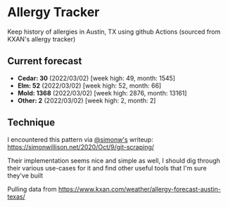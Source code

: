 # Allergy Tracker

Keep history of allergies in Austin, TX using github Actions (sourced from KXAN's allergy tracker)

## Current forecast
<!-- INJECT FORECAST -->
- **Cedar: 30** (2022/03/02)  [week high: 49, month: 1545]
- **Elm: 52** (2022/03/02)  [week high: 52, month: 66]
- **Mold: 1368** (2022/03/02)  [week high: 2876, month: 13161]
- **Other: 2** (2022/03/02)  [week high: 2, month: 2]
<!-- END INJECT FORECAST -->

## Technique

I encountered this pattern via [@simonw's](https://github.com/simonw) writeup: https://simonwillison.net/2020/Oct/9/git-scraping/

Their implementation seems nice and simple as well, I should dig through their various use-cases for it and find other useful tools that I'm sure they've built

Pulling data from https://www.kxan.com/weather/allergy-forecast-austin-texas/
